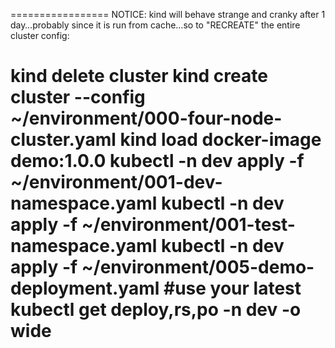 ================= 
NOTICE: kind will behave strange and cranky after 1 day…probably since it is run from cache…so to "RECREATE" the entire cluster config:

  kind delete cluster
  kind create cluster --config ~/environment/000-four-node-cluster.yaml
  kind load docker-image demo:1.0.0
  kubectl -n dev apply -f ~/environment/001-dev-namespace.yaml 
  kubectl -n dev apply -f ~/environment/001-test-namespace.yaml
  kubectl -n dev apply -f ~/environment/005-demo-deployment.yaml    #use your latest
  kubectl get deploy,rs,po -n dev -o wide
================